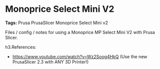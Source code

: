# Monoprice Select Mini V2

**Tags:** Prusa PrusaSlicer Monoprice Select Mini v2

Files / config / notes for using a Monoprice MP Select Mini V2 with Prusa Slicer.

h3.References:

 - https://www.youtube.com/watch?v=Wz2Soog4HkQ (Use the new PrusaSlicer 2.3 with ANY 3D Printer!)
